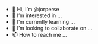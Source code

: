 - 👋 Hi, I’m @jorperse
- 👀 I’m interested in ...
- 🌱 I’m currently learning ...
- 💞️ I’m looking to collaborate on ...
- 📫 How to reach me ...

<!---
jorperse/jorperse is a ✨ special ✨ repository because its `README.md` (this file) appears on your GitHub profile.
You can click the Preview link to take a look at your changes.
--->
